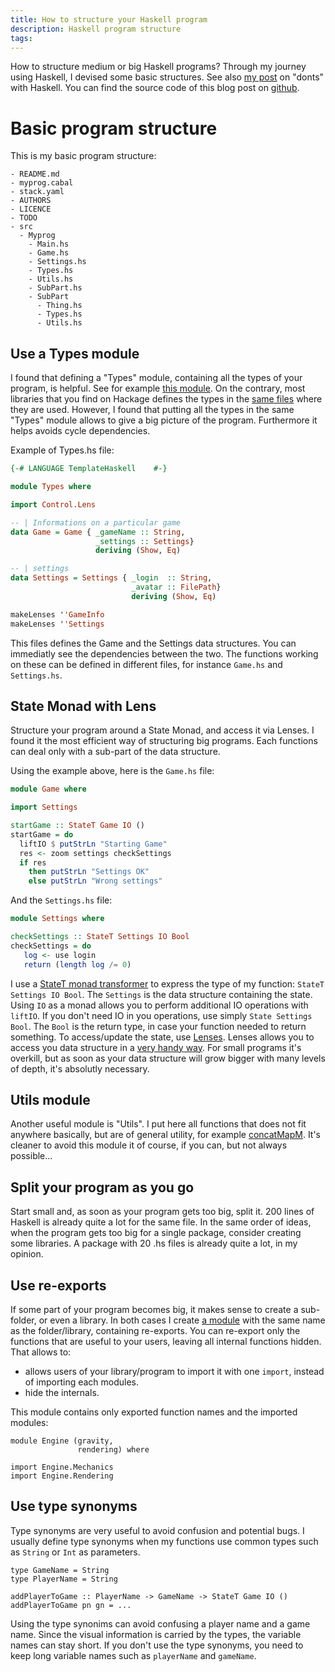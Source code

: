 ```yaml
---
title: How to structure your Haskell program 
description: Haskell program structure 
tags: 
---
```


How to structure medium or big Haskell programs?
Through my journey using Haskell, I devised some basic structures.
See also [my post](2016-08-06-Haskell-hard.html) on "donts" with Haskell.
You can find the source code of this blog post on [github](https://github.com/cdupont/haskell-program-structure).

Basic program structure
=======================

This is my basic program structure:

```
- README.md
- myprog.cabal
- stack.yaml
- AUTHORS
- LICENCE
- TODO
- src
  - Myprog
    - Main.hs
    - Game.hs
    - Settings.hs
    - Types.hs
    - Utils.hs
    - SubPart.hs
    - SubPart
      - Thing.hs
      - Types.hs
      - Utils.hs
```

Use a Types module
------------------

I found that defining a "Types" module, containing all the types of your program, is helpful.
See for example [this module](https://github.com/cdupont/Nomyx/blob/master/Nomyx-Language/src/Nomyx/Language/Types.hs).
On the contrary, most libraries that you find on Hackage defines the types in the [same files](https://hackage.haskell.org/package/base-4.9.0.0/docs/Data-Maybe.html) where they are used.
However, I found that putting all the types in the same "Types" module allows to give a big picture of the program.
Furthermore it helps avoids cycle dependencies.

Example of Types.hs file:
```haskell
{-# LANGUAGE TemplateHaskell    #-}

module Types where

import Control.Lens

-- | Informations on a particular game 
data Game = Game { _gameName :: String,
                   _settings :: Settings}
                   deriving (Show, Eq)

-- | settings
data Settings = Settings { _login  :: String, 
                           _avatar :: FilePath}
                           deriving (Show, Eq)

makeLenses ''GameInfo
makeLenses ''Settings
```

This files defines the Game and the Settings data structures.
You can immediatly see the dependencies between the two.
The functions working on these can be defined in different files, for instance `Game.hs` and `Settings.hs`.
 

State Monad with Lens
---------------------

Structure your program around a State Monad, and access it via Lenses.
I found it the most efficient way of structuring big programs.
Each functions can deal only with a sub-part of the data structure.

Using the example above, here is the `Game.hs` file:

```haskell
module Game where

import Settings

startGame :: StateT Game IO ()
startGame = do
  liftIO $ putStrLn "Starting Game"
  res <- zoom settings checkSettings
  if res 
    then putStrLn "Settings OK"
    else putStrLn "Wrong settings"
```

And the `Settings.hs` file:
```haskell
module Settings where

checkSettings :: StateT Settings IO Bool
checkSettings = do
   log <- use login
   return (length log /= 0)
```

I use a [StateT monad transformer](https://hackage.haskell.org/package/mtl-2.2.1/docs/Control-Monad-State-Lazy.html) to express the type of my function: `StateT Settings IO Bool`.
The `Settings` is the data structure containing the state. 
Using `IO` as a monad allows you to perform additional IO operations with `liftIO`.
If you don't need IO in you operations, use simply `State Settings Bool`.
The `Bool` is the return type, in case your function needed to return something.
To access/update the state, use [Lenses](https://github.com/ekmett/lens/wiki/Operators).
Lenses allows you to access you data structure in a [very handy way](http://www.haskellforall.com/2013/05/program-imperatively-using-haskell.html).
For small programs it's overkill, but as soon as your data structure will grow bigger with many levels of depth, it's absolutly necessary.


Utils module
------------

Another useful module is "Utils".
I put here all functions that does not fit anywhere basically, but are of general utility, for example [concatMapM](https://github.com/cdupont/Nomyx/blob/master/Nomyx-Language/src/Nomyx/Language/Utils.hs).
It's cleaner to avoid this module it of course, if you can, but not always possible...

Split your program as you go
----------------------------

Start small and, as soon as your program gets too big, split it.
200 lines of Haskell is already quite a lot for the same file.
In the same order of ideas, when the program gets too big for a single package, consider creating some libraries.
A package with 20 .hs files is already quite a lot, in my opinion.


Use re-exports
--------------

If some part of your program becomes big, it makes sense to create a sub-folder, or even a library.
In both cases I create [a module](ihttps://github.com/cdupont/Nomyx/blob/master/Nomyx-Core/src/Nomyx/Core/Engine.hs) with the same name as the folder/library, containing re-exports.
You can re-export only the functions that are useful to your users, leaving all internal functions hidden.
That allows to:

- allows users of your library/program to import it with one `import`, instead of importing each modules.
- hide the internals.

This module contains only exported function names and the imported modules:
```
module Engine (gravity,
               rendering) where

import Engine.Mechanics
import Engine.Rendering
```

Use type synonyms
-----------------

Type synonyms are very useful to avoid confusion and potential bugs.
I usually define type synonyms when my functions use common types such as `String` or `Int` as parameters.

```
type GameName = String
type PlayerName = String

addPlayerToGame :: PlayerName -> GameName -> StateT Game IO ()
addPlayerToGame pn gn = ...
```
Using the type synonims can avoid confusing a player name and a game name.
Since the visual information is carried by the types, the variable names can stay short.
If you don't use the type synonyms, you need to keep long variable names such as `playerName` and `gameName`.


